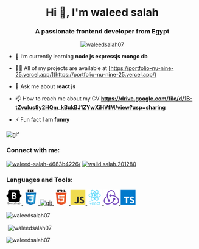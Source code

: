 <h1 align="center">Hi 👋, I'm waleed salah</h1>
<h3 align="center">A passionate frontend developer from Egypt</h3>
<p align="center"> <a href="https://github.com/ryo-ma/github-profile-trophy"><img src="https://github-profile-trophy.vercel.app/?username=waleedsalah07" alt="waleedsalah07" /></a> </p>

- 🌱 I’m currently learning **node js expressjs mongo db**

- 👨‍💻 All of my projects are available at [https://portfolio-nu-nine-25.vercel.app/](https://portfolio-nu-nine-25.vercel.app/)

- 💬 Ask me about **react js**

- 📫 How to reach me about my CV **https://drive.google.com/file/d/1B-tZvulus8y2HQm_kBukBJ1ZYwXiHVfM/view?usp=sharing**

- ⚡ Fun fact **I am funny**

 <img  align="center" src="https://cdn.dribbble.com/users/1162077/screenshots/3848914/programmer.gif" alt ="gif" width="1000px" />

<h3 align="left">Connect with me:</h3>
<p align="left">
<a href="https://linkedin.com/in/waleed-salah-4683b4226/" target="blank"><img align="center" src="https://raw.githubusercontent.com/rahuldkjain/github-profile-readme-generator/master/src/images/icons/Social/linked-in-alt.svg" alt="waleed-salah-4683b4226/" height="30" width="40" /></a>
<a href="https://fb.com/walid.salah.201280" target="blank"><img align="center" src="https://raw.githubusercontent.com/rahuldkjain/github-profile-readme-generator/master/src/images/icons/Social/facebook.svg" alt="walid.salah.201280" height="30" width="40" /></a>
</p>

<h3 align="left">Languages and Tools:</h3>
<p align="left"> <a href="https://getbootstrap.com" target="_blank" rel="noreferrer"> <img src="https://raw.githubusercontent.com/devicons/devicon/master/icons/bootstrap/bootstrap-plain-wordmark.svg" alt="bootstrap" width="40" height="40"/> </a> <a href="https://www.w3schools.com/css/" target="_blank" rel="noreferrer"> <img src="https://raw.githubusercontent.com/devicons/devicon/master/icons/css3/css3-original-wordmark.svg" alt="css3" width="40" height="40"/> </a> <a href="https://git-scm.com/" target="_blank" rel="noreferrer"> <img src="https://www.vectorlogo.zone/logos/git-scm/git-scm-icon.svg" alt="git" width="40" height="40"/> </a> <a href="https://www.w3.org/html/" target="_blank" rel="noreferrer"> <img src="https://raw.githubusercontent.com/devicons/devicon/master/icons/html5/html5-original-wordmark.svg" alt="html5" width="40" height="40"/> </a> <a href="https://developer.mozilla.org/en-US/docs/Web/JavaScript" target="_blank" rel="noreferrer"> <img src="https://raw.githubusercontent.com/devicons/devicon/master/icons/javascript/javascript-original.svg" alt="javascript" width="40" height="40"/> </a> <a href="https://reactjs.org/" target="_blank" rel="noreferrer"> <img src="https://raw.githubusercontent.com/devicons/devicon/master/icons/react/react-original-wordmark.svg" alt="react" width="40" height="40"/> </a> <a href="https://redux.js.org" target="_blank" rel="noreferrer"> <img src="https://raw.githubusercontent.com/devicons/devicon/master/icons/redux/redux-original.svg" alt="redux" width="40" height="40"/> </a> <a href="https://www.typescriptlang.org/" target="_blank" rel="noreferrer"> <img src="https://raw.githubusercontent.com/devicons/devicon/master/icons/typescript/typescript-original.svg" alt="typescript" width="40" height="40"/> </a> </p>

<p><img align="center" src="https://github-readme-stats.vercel.app/api/top-langs?username=waleedsalah07&show_icons=true&locale=en&layout=compact" alt="waleedsalah07" /></p>

<p>&nbsp;<img align="center" src="https://github-readme-stats.vercel.app/api?username=waleedsalah07&show_icons=true&locale=en" alt="waleedsalah07" /></p>

<p><img align="center" src="https://github-readme-streak-stats.herokuapp.com/?user=waleedsalah07&" alt="waleedsalah07" /></p>







